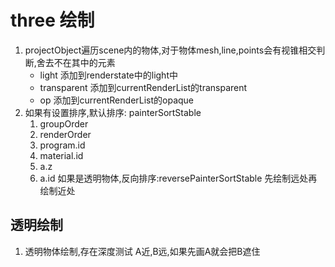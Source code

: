 # three 绘制

1. projectObject遍历scene内的物体,对于物体mesh,line,points会有视锥相交判断,舍去不在其中的元素
    - light 添加到renderstate中的light中
    - transparent 添加到currentRenderList的transparent
    - op 添加到currentRenderList的opaque
2. 如果有设置排序,默认排序: painterSortStable
    1. groupOrder
    2. renderOrder
    3. program.id
    4. material.id
    5. a.z
    6. a.id
    如果是透明物体,反向排序:reversePainterSortStable
    先绘制远处再绘制近处

## 透明绘制

1. 透明物体绘制,存在深度测试 A近,B远,如果先画A就会把B遮住
